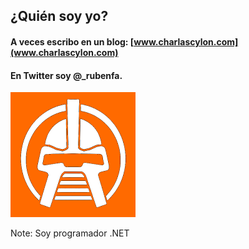 ## ¿Quién soy yo?
#### A veces escribo en un blog: [www.charlascylon.com](www.charlascylon.com)
#### En Twitter soy **@_rubenfa**.
![LOGO](assets/img/avatar-icon.png)

Note:
Soy programador .NET
